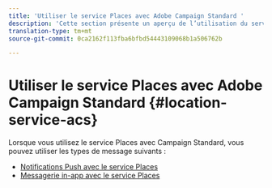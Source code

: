 ```yaml
---
title: 'Utiliser le service Places avec Adobe Campaign Standard '
description: 'Cette section présente un aperçu de l’utilisation du service Places avec Campaign Standard. '
translation-type: tm+mt
source-git-commit: 0ca2162f113fba6bfbd54443109068b1a506762b

---
```



# Utiliser le service Places avec Adobe Campaign Standard {#location-service-acs}

Lorsque vous utilisez le service Places avec Campaign Standard, vous pouvez utiliser les types de message suivants :

* [Notifications Push avec le service Places](/help/use-places-with-other-solutions/places-acs/places-acs-push-notifications.md)
* [Messagerie in-app avec le service Places](/help/use-places-with-other-solutions/places-acs/places-acs-in-app-messages.md)